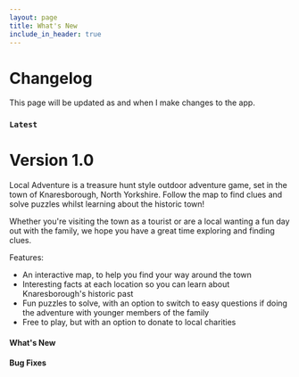 ```yaml
---
layout: page
title: What's New
include_in_header: true
---
```


# Changelog
This page will be updated as and when I make changes to the app.
<br>

### `Latest`
# **Version 1.0**
Local Adventure is a treasure hunt style outdoor adventure game, set in the town of Knaresborough, North Yorkshire. Follow the map to find clues and solve puzzles whilst learning about the historic town!

Whether you're visiting the town as a tourist or are a local wanting a fun day out with the family, we hope you have a great time exploring and finding clues.

Features:
* An interactive map, to help you find your way around the town
* Interesting facts at each location so you can learn about Knaresborough's historic past
* Fun puzzles to solve, with an option to switch to easy questions if doing the adventure with younger members of the family
* Free to play, but with an option to donate to local charities


#### What's New

#### Bug Fixes

<br>